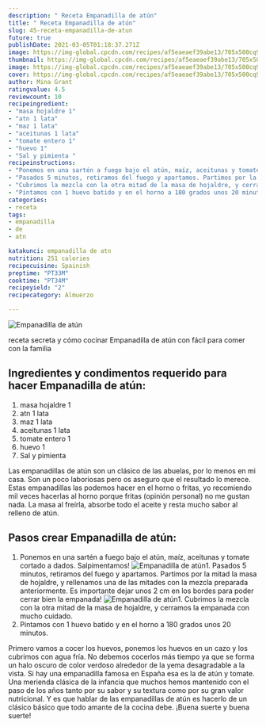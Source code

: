 ```yaml
---
description: " Receta Empanadilla de atún"
title: " Receta Empanadilla de atún"
slug: 45-receta-empanadilla-de-atun
future: true
publishDate: 2021-03-05T01:18:37.271Z
image: https://img-global.cpcdn.com/recipes/af5eaeaef39abe13/705x500cq90/empanadilla-de-atun-foto-principal.jpg
thumbnail: https://img-global.cpcdn.com/recipes/af5eaeaef39abe13/705x500cq90/empanadilla-de-atun-foto-principal.jpg
image: https://img-global.cpcdn.com/recipes/af5eaeaef39abe13/705x500cq90/empanadilla-de-atun-foto-principal.jpg
cover: https://img-global.cpcdn.com/recipes/af5eaeaef39abe13/705x500cq90/empanadilla-de-atun-foto-principal.jpg
author: Mina Grant
ratingvalue: 4.5
reviewcount: 10
recipeingredient:
- "masa hojaldre 1"
- "atn 1 lata"
- "maz 1 lata"
- "aceitunas 1 lata"
- "tomate entero 1"
- "huevo 1"
- "Sal y pimienta "
recipeinstructions:
- "Ponemos en una sartén a fuego bajo el atún, maíz, aceitunas y tomate cortado a dados. Salpimentamos!"
- "Pasados 5 minutos, retiramos del fuego y apartamos. Partimos por la mitad la masa de hojaldre, y rellenamos una de las mitades con la mezcla preparada anteriormente. Es importante dejar unos 2 cm en los bordes para poder cerrar bien la empanada!"
- "Cubrimos la mezcla con la otra mitad de la masa de hojaldre, y cerramos la empanada con mucho cuidado."
- "Pintamos con 1 huevo batido y en el horno a 180 grados unos 20 minutos."
categories:
- receta
tags:
- empanadilla
- de
- atn

katakunci: empanadilla de atn 
nutrition: 251 calories
recipecuisine: Spainish
preptime: "PT33M"
cooktime: "PT34M"
recipeyield: "2"
recipecategory: Almuerzo

---
```



![Empanadilla de atún](https://img-global.cpcdn.com/recipes/af5eaeaef39abe13/705x500cq90/empanadilla-de-atun-foto-principal.jpg)

receta secreta y cómo cocinar Empanadilla de atún con fácil para comer con la familia

<!--inarticleads1-->

## Ingredientes y condimentos requerido para hacer Empanadilla de atún:

1. masa hojaldre 1
1. atn 1 lata
1. maz 1 lata
1. aceitunas 1 lata
1. tomate entero 1
1. huevo 1
1. Sal y pimienta 

Las empanadillas de atún son un clásico de las abuelas, por lo menos en mi casa. Son un poco laboriosas pero os aseguro que el resultado lo merece. Estas empanadillas las podemos hacer en el horno o fritas, yo recomiendo mil veces hacerlas al horno porque fritas (opinión personal) no me gustan nada. La masa al freírla, absorbe todo el aceite y resta mucho sabor al relleno de atún. 

<!--inarticleads2-->

## Pasos crear Empanadilla de atún:

1. Ponemos en una sartén a fuego bajo el atún, maíz, aceitunas y tomate cortado a dados. Salpimentamos!
<img src="https://img-global.cpcdn.com/steps/1cca3bf8e5dba1cf/160x128cq70/foto-del-paso-1-de-la-receta-empanadilla-de-atun.jpg" alt="Empanadilla de atún">1. Pasados 5 minutos, retiramos del fuego y apartamos. Partimos por la mitad la masa de hojaldre, y rellenamos una de las mitades con la mezcla preparada anteriormente. Es importante dejar unos 2 cm en los bordes para poder cerrar bien la empanada!
<img src="https://img-global.cpcdn.com/steps/58238a7b12d357a4/160x128cq70/foto-del-paso-2-de-la-receta-empanadilla-de-atun.jpg" alt="Empanadilla de atún">1. Cubrimos la mezcla con la otra mitad de la masa de hojaldre, y cerramos la empanada con mucho cuidado.
1. Pintamos con 1 huevo batido y en el horno a 180 grados unos 20 minutos.


Primero vamos a cocer los huevos, ponemos los huevos en un cazo y los cubrimos con agua fría. No debemos cocerlos más tiempo ya que se forma un halo oscuro de color verdoso alrededor de la yema desagradable a la vista. Si hay una empanadilla famosa en España esa es la de atún y tomate. Una merienda clásica de la infancia que muchos hemos mantenido con el paso de los años tanto por su sabor y su textura como por su gran valor nutricional. Y es que hablar de las empanadillas de atún es hacerlo de un clásico básico que todo amante de la cocina debe. 
¡Buena suerte y buena suerte!

